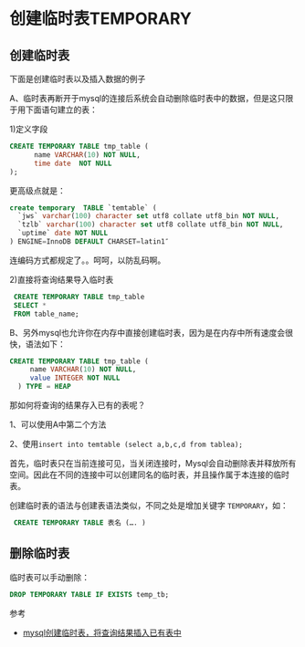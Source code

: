 # 创建临时表TEMPORARY



## 创建临时表

下面是创建临时表以及插入数据的例子

A、临时表再断开于mysql的连接后系统会自动删除临时表中的数据，但是这只限于用下面语句建立的表：

1)定义字段

```sql
CREATE TEMPORARY TABLE tmp_table (
      name VARCHAR(10) NOT NULL, 
      time date  NOT NULL
);
```

更高级点就是：

```sql
create temporary  TABLE `temtable` (
  `jws` varchar(100) character set utf8 collate utf8_bin NOT NULL,
  `tzlb` varchar(100) character set utf8 collate utf8_bin NOT NULL,
  `uptime` date NOT NULL
) ENGINE=InnoDB DEFAULT CHARSET=latin1″
```

连编码方式都规定了。。呵呵，以防乱码啊。

2)直接将查询结果导入临时表

```sql
 CREATE TEMPORARY TABLE tmp_table 
 SELECT * 
 FROM table_name;
```

B、另外mysql也允许你在内存中直接创建临时表，因为是在内存中所有速度会很快，语法如下：

```sql
CREATE TEMPORARY TABLE tmp_table (
     name VARCHAR(10) NOT NULL,
     value INTEGER NOT NULL
  ) TYPE = HEAP
```

那如何将查询的结果存入已有的表呢？

1、可以使用A中第二个方法

2、使用`insert into temtable (select a,b,c,d from tablea);`

首先，临时表只在当前连接可见，当关闭连接时，Mysql会自动删除表并释放所有空间。因此在不同的连接中可以创建同名的临时表，并且操作属于本连接的临时表。

创建临时表的语法与创建表语法类似，不同之处是增加关键字 `TEMPORARY`，如：

```sql
 CREATE TEMPORARY TABLE 表名 (…. )
```

##  删除临时表

临时表可以手动删除：

```sql
DROP TEMPORARY TABLE IF EXISTS temp_tb;
```





参考

- <a href="https://my.oschina.net/airship/blog/630409" target="_blank">mysql创建临时表，将查询结果插入已有表中</a>

